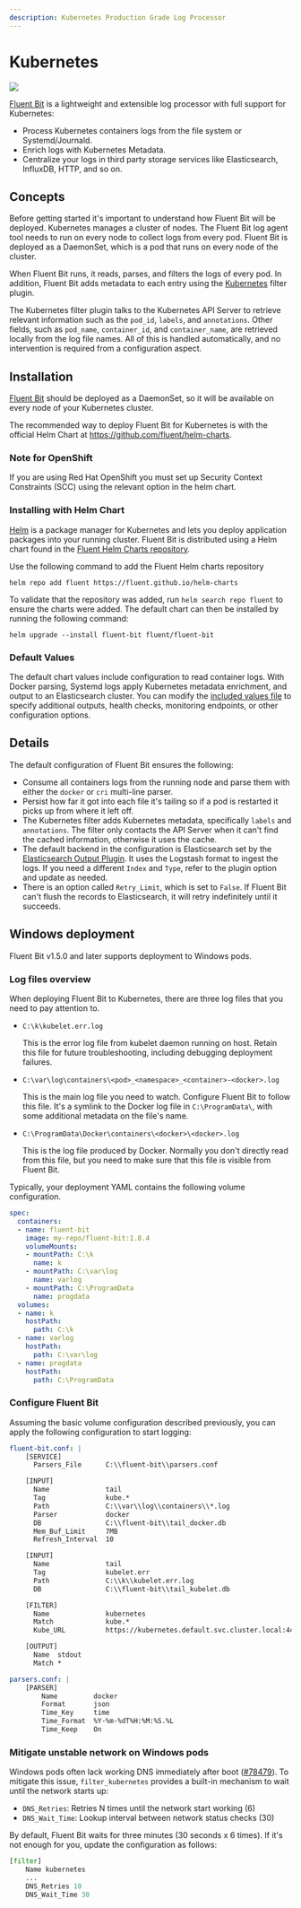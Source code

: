 ```yaml
---
description: Kubernetes Production Grade Log Processor
---
```


# Kubernetes

![](<../.gitbook/assets/fluentbit\_kube\_logging (1).png>)

[Fluent Bit](http://fluentbit.io) is a lightweight and extensible log processor
with full support for Kubernetes:

- Process Kubernetes containers logs from the file system or Systemd/Journald.
- Enrich logs with Kubernetes Metadata.
- Centralize your logs in third party storage services like Elasticsearch, InfluxDB,
  HTTP, and so on.

## Concepts

Before getting started it's important to understand how Fluent Bit will be deployed.
Kubernetes manages a cluster of nodes. The Fluent Bit log agent tool needs to run
on every node to collect logs from every pod. Fluent Bit is deployed as a
DaemonSet, which is a pod that runs on every node of the cluster.

When Fluent Bit runs, it reads, parses, and filters the logs of every pod. In
addition, Fluent Bit adds metadata to each entry using the
[Kubernetes](../pipeline/filters/kubernetes) filter plugin.

The Kubernetes filter plugin talks to the Kubernetes API Server to retrieve relevant
information such as the `pod_id`, `labels`, and `annotations`. Other fields, such as
`pod_name`, `container_id`, and `container_name`, are retrieved locally from the log
file names. All of this is handled automatically, and no intervention is required from a
configuration aspect.

## Installation

[Fluent Bit](http://fluentbit.io) should be deployed as a DaemonSet, so it will
be available on every node of your Kubernetes cluster.

The recommended way to deploy Fluent Bit for Kubernetes is with the official Helm
Chart at <https://github.com/fluent/helm-charts>.

### Note for OpenShift

If you are using Red Hat OpenShift you must set up Security Context Constraints (SCC)
using the relevant option in the helm chart.

### Installing with Helm Chart

[Helm](https://helm.sh) is a package manager for Kubernetes and lets you deploy
application packages into your running cluster. Fluent Bit is distributed using a Helm
chart found in the [Fluent Helm Charts repository](https://github.com/fluent/helm-charts).

Use the following command to add the Fluent Helm charts repository

```shell
helm repo add fluent https://fluent.github.io/helm-charts
```

To validate that the repository was added, run `helm search repo fluent` to
ensure the charts were added. The default chart can then be installed by running the
following command:

```shell
helm upgrade --install fluent-bit fluent/fluent-bit
```

### Default Values

The default chart values include configuration to read container logs. With Docker
parsing, Systemd logs apply Kubernetes metadata enrichment, and output to an
Elasticsearch cluster. You can modify the
[included values file](https://github.com/fluent/helm-charts/blob/master/charts/fluent-bit/values.yaml)
to specify additional outputs, health checks, monitoring endpoints, or other
configuration options.

## Details

The default configuration of Fluent Bit ensures the following:

- Consume all containers logs from the running node and parse them with either
  the `docker` or `cri` multi-line parser.
- Persist how far it got into each file it's tailing so if a pod is restarted it
  picks up from where it left off.
- The Kubernetes filter adds Kubernetes metadata, specifically `labels` and
  `annotations`. The filter only contacts the API Server when it can't find the
  cached information, otherwise it uses the cache.
- The default backend in the configuration is Elasticsearch set by the
  [Elasticsearch Output Plugin](../pipeline/outputs/elasticsearch.md).
  It uses the Logstash format to ingest the logs. If you need a different `Index`
  and `Type`, refer to the plugin option and update as needed.
- There is an option called `Retry_Limit`, which is set to `False`. If Fluent Bit
  can't flush the records to Elasticsearch, it will retry indefinitely until it
  succeeds.

## Windows deployment

Fluent Bit v1.5.0 and later supports deployment to Windows pods.

### Log files overview

When deploying Fluent Bit to Kubernetes, there are three log files that you need to pay attention to.

- `C:\k\kubelet.err.log`

  This is the error log file from kubelet daemon running on host. Retain this file
  for future troubleshooting, including debugging deployment failures.

- `C:\var\log\containers\<pod>_<namespace>_<container>-<docker>.log`

  This is the main log file you need to watch. Configure Fluent Bit to follow this
  file. It's a symlink to the Docker log file in `C:\ProgramData\`, with some
  additional metadata on the file's name.

- `C:\ProgramData\Docker\containers\<docker>\<docker>.log`

  This is the log file produced by Docker. Normally you don't directly read from this
  file, but you need to make sure that this file is visible from Fluent Bit.

Typically, your deployment YAML contains the following volume configuration.

```yaml
spec:
  containers:
  - name: fluent-bit
    image: my-repo/fluent-bit:1.8.4
    volumeMounts:
    - mountPath: C:\k
      name: k
    - mountPath: C:\var\log
      name: varlog
    - mountPath: C:\ProgramData
      name: progdata
  volumes:
  - name: k
    hostPath:
      path: C:\k
  - name: varlog
    hostPath:
      path: C:\var\log
  - name: progdata
    hostPath:
      path: C:\ProgramData
```

### Configure Fluent Bit

Assuming the basic volume configuration described previously, you can apply the
following configuration to start logging:

```yaml
fluent-bit.conf: |
    [SERVICE]
      Parsers_File      C:\\fluent-bit\\parsers.conf

    [INPUT]
      Name              tail
      Tag               kube.*
      Path              C:\\var\\log\\containers\\*.log
      Parser            docker
      DB                C:\\fluent-bit\\tail_docker.db
      Mem_Buf_Limit     7MB
      Refresh_Interval  10

    [INPUT]
      Name              tail
      Tag               kubelet.err
      Path              C:\\k\\kubelet.err.log
      DB                C:\\fluent-bit\\tail_kubelet.db

    [FILTER]
      Name              kubernetes
      Match             kube.*
      Kube_URL          https://kubernetes.default.svc.cluster.local:443

    [OUTPUT]
      Name  stdout
      Match *

parsers.conf: |
    [PARSER]
        Name         docker
        Format       json
        Time_Key     time
        Time_Format  %Y-%m-%dT%H:%M:%S.%L
        Time_Keep    On
```

### Mitigate unstable network on Windows pods

Windows pods often lack working DNS immediately after boot
([#78479](https://github.com/kubernetes/kubernetes/issues/78479)). To mitigate this
issue, `filter_kubernetes` provides a built-in mechanism to wait until the network
starts up:

- `DNS_Retries`: Retries N times until the network start working (6)
- `DNS_Wait_Time`: Lookup interval between network status checks (30)

By default, Fluent Bit waits for three minutes (30 seconds x 6 times). If it's not enough
for you, update the configuration as follows:

```python
[filter]
    Name kubernetes
    ...
    DNS_Retries 10
    DNS_Wait_Time 30
```
